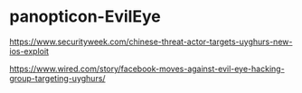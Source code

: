 # panopticon-EvilEye

https://www.securityweek.com/chinese-threat-actor-targets-uyghurs-new-ios-exploit

https://www.wired.com/story/facebook-moves-against-evil-eye-hacking-group-targeting-uyghurs/
